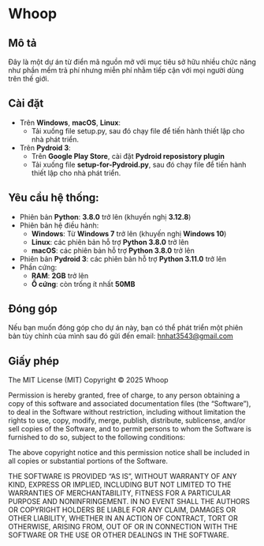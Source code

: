 # Whoop

## Mô tả

Đây là một dự án từ điển mã nguồn mở với mục tiêu sở hữu nhiều chức năng như phần mềm trả phí nhưng miễn phí nhằm tiếp cận với mọi người dùng trên thế giới.

## Cài đặt

- Trên **Windows**, **macOS**, **Linux**:
  + Tải xuống file setup.py, sau đó chạy file để tiến hành thiết lập cho nhà phát triển.
- Trên **Pydroid 3**:
  + Trên **Google Play Store**, cài đặt **Pydroid reposistory plugin**
  + Tải xuống file **setup-for-Pydroid.py**, sau đó chạy file để tiến hành thiết lập cho nhà phát triển.

## Yêu cầu hệ thống:
- Phiên bản **Python**: **3.8.0** trở lên (khuyến nghị **3.12.8**)
- Phiên bản hệ điều hành:
  + **Windows**: Từ **Windows 7** trở lên (khuyến nghị **Windows 10**)
  + **Linux**: các phiên bản hỗ trợ **Python 3.8.0** trở lên
  + **macOS**: các phiên bản hỗ trợ **Python 3.8.0** trở lên
- Phiên bản **Pydroid 3**: các phiên bản hỗ trợ **Python 3.11.0** trở lên
- Phần cứng:
  + **RAM**: **2GB** trở lên
  + **Ổ cứng**: còn trống ít nhất **50MB**

## Đóng góp

Nếu bạn muốn đóng góp cho dự án này, bạn có thể phát triển một phiên bản tùy chỉnh của mình sau đó gửi đến email: hnhat3543@gmail.com

## Giấy phép

The MIT License (MIT)
Copyright © 2025 Whoop

Permission is hereby granted, free of charge, to any person obtaining a copy of this software and associated documentation files (the “Software”), to deal in the Software without restriction, including without limitation the rights to use, copy, modify, merge, publish, distribute, sublicense, and/or sell copies of the Software, and to permit persons to whom the Software is furnished to do so, subject to the following conditions:

The above copyright notice and this permission notice shall be included in all copies or substantial portions of the Software.

THE SOFTWARE IS PROVIDED “AS IS”, WITHOUT WARRANTY OF ANY KIND, EXPRESS OR IMPLIED, INCLUDING BUT NOT LIMITED TO THE WARRANTIES OF MERCHANTABILITY, FITNESS FOR A PARTICULAR PURPOSE AND NONINFRINGEMENT. IN NO EVENT SHALL THE AUTHORS OR COPYRIGHT HOLDERS BE LIABLE FOR ANY CLAIM, DAMAGES OR OTHER LIABILITY, WHETHER IN AN ACTION OF CONTRACT, TORT OR OTHERWISE, ARISING FROM, OUT OF OR IN CONNECTION WITH THE SOFTWARE OR THE USE OR OTHER DEALINGS IN THE SOFTWARE.
